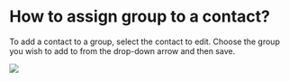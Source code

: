# How to assign group to a contact?

<p class="no-margin">To add a contact to a group, select the contact to edit. Choose the group you wish to add to from the drop-down arrow and then save.</p>
<p class="no-margin"></p>
<div class="intercom-container"><img src="/assets/img/teams-pro/image_79.png"></div>



